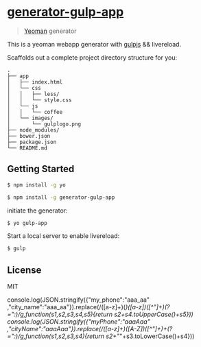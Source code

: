 # [generator-gulp-app ](https://github.com/keith3/generator-gulp-app)

> [Yeoman](http://yeoman.io) generator

This is a yeoman webapp generator with [gulpjs](http://gulpjs.com) && livereload.

Scaffolds out a complete project directory structure for you:

    .
    ├── app
    │   ├── index.html
    │   └── css
    │   │   ├── less/
    │   │   └── style.css
    │   └── js
    │   │   └── coffee
    │   └── images/
    │       └── gulplogo.png
    ├── node_modules/
    ├── bower.json
    ├── package.json
    └── README.md


## Getting Started

```bash
$ npm install -g yo

$ npm install -g generator-gulp-app
```
initiate the generator:

```bash
$ yo gulp-app
```

Start a local server to enable livereload:

```bash
$ gulp
```

## License

MIT


console.log(JSON.stringify({"my_phone":"aaa_aa" ,"city_name":"aaa_aa"}).replace(/([a-z]+)(_)([a-z])([^"]+)(?=":)/g,function(s1,s2,s3,s4,s5){return s2+s4.toUpperCase()+s5}))
console.log(JSON.stringify({"myPhone":"aaaAaa" ,"cityName":"aaaAaa"}).replace(/([a-z]+)([A-Z])([^"]+)+(?=":)/g,function(s1,s2,s3,s4){return s2+"_"+s3.toLowerCase()+s4}))

